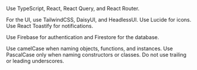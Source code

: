 Use TypeScript, React, React Query, and React Router.

For the UI, use TailwindCSS, DaisyUI, and HeadlessUI. Use Lucide for icons. Use React Toastify for notifications.

Use Firebase for authentication and Firestore for the database.

Use camelCase when naming objects, functions, and instances.
Use PascalCase only when naming constructors or classes.
Do not use trailing or leading underscores.